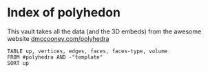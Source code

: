 # Index of polyhedon
This vault takes all the data (and the 3D embeds) from the awesome website [dmccooney.com/polyhedra](http://dmccooey.com/polyhedra/index.html)



```dataview
TABLE up, vertices, edges, faces, faces-type, volume
FROM #polyhedra AND -"template"
SORT up
```


